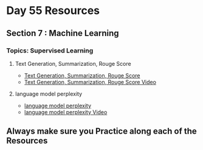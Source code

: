 # Day 55 Resources 

## Section 7 : Machine Learning

### Topics: Supervised Learning

1. Text Generation, Summarization, Rouge Score
    * [Text Generation, Summarization, Rouge Score](https://towardsdatascience.com/introduction-to-text-summarization-with-rouge-scores-84140c64b471)
    * [Text Generation, Summarization, Rouge Score Video](https://www.youtube.com/watch?v=TMshhnrEXlg)

2. language model perplexity 
    * [language model perplexity ](https://towardsdatascience.com/perplexity-in-language-models-87a196019a94)
    * [language model perplexity Video](https://www.youtube.com/watch?v=JsOzdOasdHc)


## Always make sure you Practice along each of the Resources  


